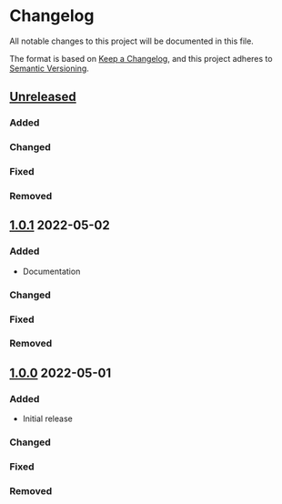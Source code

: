 # Changelog
All notable changes to this project will be documented in this file.

The format is based on [Keep a Changelog](https://keepachangelog.com/en/1.0.0/),
and this project adheres to [Semantic Versioning](https://semver.org/spec/v2.0.0.html).

## [Unreleased]
### Added

### Changed

### Fixed

### Removed

## [1.0.1] 2022-05-02
### Added
* Documentation

### Changed

### Fixed

### Removed

## [1.0.0] 2022-05-01
### Added
* Initial release

### Changed

### Fixed

### Removed

[Unreleased]: https://github.com/rubocop-semver/rubocop-ruby2_4/compare/v1.0.1...HEAD
[1.0.1]: https://github.com/rubocop-semver/rubocop-ruby2_4/compare/v1.0.0...v1.0.1
[1.0.0]: https://github.com/rubocop-semver/rubocop-ruby2_4/compare/69576e0c1884ab3c773394b5f30a9ebafe11a2a7...v1.0.0

